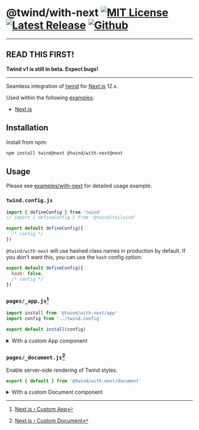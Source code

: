 # @twind/with-next [![MIT License](https://flat.badgen.net/github/license/tw-in-js/twind)](https://github.com/tw-in-js/twind/blob/next/LICENSE) [![Latest Release](https://flat.badgen.net/npm/v/@twind/with-next/next?icon=npm&label&cache=10800&color=blue)](https://www.npmjs.com/package/@twind/with-next/v/next) [![Github](https://flat.badgen.net/badge/icon/tw-in-js%2Ftwind%23next?icon=github&label)](https://github.com/tw-in-js/twind/tree/next/packages/next)

---

## READ THIS FIRST!

**Twind v1 is still in beta. Expect bugs!**

---

Seamless integration of [twind](https://github.com/tw-in-js/twind/tree/next/packages/twind) for [Next.js](https://nextjs.org) 12.x.

Used within the following [examples](https://github.com/tw-in-js/twind/tree/next/examples):

- [Next.js](https://github.com/tw-in-js/twind/tree/next/examples/with-next)

## Installation

Install from npm:

```sh
npm install twind@next @twind/with-next@next
```

## Usage

Please see [examples/with-next](https://github.com/tw-in-js/twind/tree/next/examples/with-next) for detailed usage example.

### `twind.config.js`

```js
import { defineConfig } from 'twind'
// import { defineConfig } from '@twind/tailwind'

export default defineConfig({
  /* config */
})
```

`@twind/with-next` will use hashed class names in production by default. If you don't want this, you can use the `hash` config option:

```js
export default defineConfig({
  hash: false,
  /* config */
})
```

### `pages/_app.js`[^1]

```js
import install from '@twind/with-next/app'
import config from '../twind.config'

export default install(config)
```

<details>
<summary>With a custom App component</summary>

TLDR;

```diff
+ import install from '@twind/with-next/app'
+ import config from '../twind.config'
function MyApp({ Component, pageProps }) {
  /* ... */
}
- export default MyApp
+ export default install(config, MyApp)
```

Here is a full example:

```js
import install from '@twind/with-next/app'
import config from '../twind.config'

function MyApp({ Component, pageProps }) {
  return <Component {...pageProps} />
}

// Only uncomment this method if you have blocking data requirements for
// every single page in your application. This disables the ability to
// perform automatic static optimization, causing every page in your app to
// be server-side rendered.
//
// MyApp.getInitialProps = async (appContext) => {
//   // calls page's `getInitialProps` and fills `appProps.pageProps`
//   const appProps = await App.getInitialProps(appContext);
//
//   return { ...appProps }
// }

export default install(config, MyApp)
```

</details>

### `pages/_document.js`[^2]

Enable server-side rendering of Twind styles.

```js
export { default } from '@twind/with-next/document'
```

<details>
<summary>With a custom Document component</summary>

TLDR;

```diff
import Document, { Html, Head, Main, NextScript } from 'next/document'
+ import install from '@twind/with-next/document'
class MyDocument extends Document {
  /* ... */
}
+ export default install(MyDocument)
```

Here is a full example:

```js
import Document, { Html, Head, Main, NextScript } from 'next/document'
import install from '@twind/with-next/document'

class MyDocument extends Document {
  static async getInitialProps(ctx) {
    const initialProps = await Document.getInitialProps(ctx)
    return { ...initialProps }
  }

  render() {
    return (
      <Html>
        <Head />
        <body>
          <Main />
          <NextScript />
        </body>
      </Html>
    )
  }
}

export default install(MyDocument)
```

> The code above is the default `Document` added by Next.js. Feel free to remove the `getInitialProps` or `render` function from `MyDocument` if you don't need to change them.

</details>

[^1]: [Next.js › Custom App](https://nextjs.org/docs/advanced-features/custom-app)
[^2]: [Next.js › Custom Document](https://nextjs.org/docs/advanced-features/custom-document)

